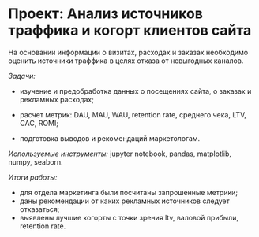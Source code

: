 # Проект: Анализ источников траффика и когорт клиентов сайта

На основании информации о визитах, расходах и заказах необходимо оценить источники траффика в целях отказа от невыгодных каналов.  

*Задачи:*  

- изучение и предобработка данных о посещениях сайта, о заказах и рекламных расходах;  

- расчет метрик: DAU, MAU, WAU, retention rate, среднего чека, LTV, CAC, ROMI;  

- подготовка выводов и рекомендаций маркетологам.  

*Используемые инструменты:* jupyter notebook, pandas, matplotlib, numpy, seaborn.

*Итоги работы:*  
- для отдела маркетинга были посчитаны запрошенные метрики;
- даны рекомендации от каких рекламных источников следует отказаться;
- выявлены лучшие когорты с точки зрения ltv, валовой прибыли, retention rate.


